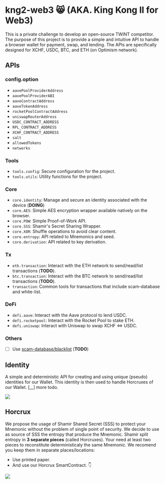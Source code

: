 # kng2-web3 😸 (AKA. King Kong II for Web3)
This is a private challenge to develop an open-source TWINT competitor.
The purpose of this project is to provide a simple and intuitive API to handle a browser wallet for payment, swap, and lending. The APIs are specifically designed for XCHF, USDC, BTC, and ETH (on Optimism network).

## APIs
### config.option
* `aavePoolProviderAddress`
* `aavePoolProviderABI`
* `aaveContractAddress`
* `aaveTokenAddress`
* `rocketPoolContractAddress`
* `uniswapRouterAddress` 
* `USDC_CONTRACT_ADDRESS`
* `RPL_CONTRACT_ADDRESS`
* `XCHF_CONTRACT_ADDRESS`
* `salt`
* `allowedTokens`
* `networks`

### Tools
- `tools.config`: Secure configuration for the project.
- `tools.utils`: Utility functions for the project.

### Core
- `core.identity`: Manage and secure an identity associated with the device (**DOING**)
- `core.AES`: Simple AES encryption wrapper available natively on the browser.
- `core.POW`: Simple Proof-of-Work API.
- `core.SSS`: Shamir's Secret Sharing Wrapper.
- `core.XOR`: Shuffle operations to avoid clear content.
- `core.entropy`: API related to Mnemonics and seed.
- `core.derivation`: API related to key derivation.

### Tx
- `eth.transaction`: Interact with the ETH network to send/read/list transactions (**TODO**).
- `btc.transaction`: Interact with the BTC network to send/read/list transactions (**TODO**).
- `transaction`: Common tools for transactions that include scam-database and white-list.

### DeFi
- `defi.aave`: Interact with the Aave protocol to lend USDC.
- `defi.rocketpool`: Interact with the Rocket Pool to stake ETH.
- `defi.uniswap`: Interact with Uniswap to swap XCHF <=> USDC.

### Others
- [ ] Use [scam-database/blacklist](https://github.com/scamsniffer/scam-database/tree/main/blacklist) (**TODO**)


## Identity
A simple and deterministic API for creating and using unique (pseudo) identities for our Wallet. This identity is then used to handle Horcruxes of our Wallet.
[,,,] more todo.

[![](https://mermaid.ink/img/pako:eNqdV_uP4jYQ_lesnE5ieyzN-4F0lbqP01Vd9SqxbX84TieTOGAREuo4u0tX-793nAfEzgNaI0HMfDOe-TyecV61MIuINtdyjjm5o3jN8O76yVymCMbXH76h6-ufUE5CRvgc4YJvJkVOWIp3ZLrHef6csegKfWwgstpisfgxRXO02OAdZWhRQsSMkQpYAQR0R18Iq_6sLI38uy9WCQ1_JYd5_YhoRFJO-QHlGzypkFeVWmmh1NpkLGTFC6xXSY5Wqgh51jh1ArYElSjNOEGMrjccZXElgvDEL16Tr2BxSw7f0EdU0JSbjjs5mroSFupABNGDTL4iZVRKbVYbrR5RY6clOqKFvOFpfnw6-lBuYkGjk-bRmNDE34Hak-xIeI-snJYCcAs2__PPE7D7oSdb_vjlrlJ7k8npce4CXuj3HmZaf1aY37_8NSKVgxTgk2COHF3XdzkCnrNn-DbKaRvfDbw2_wE0ZIbfqozQptqOsB2mEZzBVyFaanxDdmSpzeExIjEuEr7Upi3Rn5hRvEpILjCvlbmltsLhds2yIo0q1ecN5aRWFPI9ozvMDrdZkrEK8e7-9v7206cWBrYlSyMFFcOI2pY4YZzKoE2eTHx9Kih5P0WBOzM929EDX7eC91ddJ24gDwhT9E0bDLhC3x_UPzrYa8E9GrBmjhnYhuG5ticZaHzv1ffPO1AH8EheeJsjwzIsXe9zVEVCzuim0eORAmTr1SSYiYwrhwGsDs7aDiY0Je31rHJI68kOyVLIxPRmux5PkBOgkxurklejFgeWp9_ddMRmLcYwpNUxY9nzhuBoNII4S_kn6CjJoUIslxAVI6si3ECHgBMJ8yl6IizCKZ4icVoSRX1B_6lPmOHuX9r04RVJbpSj9I744tOCpdA0R2gqxWWoQ0SESZHDzo8w2SDaZjqE1fXhgabb8U2nPCHDu06iNXm4LHIcQrdrO1UeXSeYuaZruL5p2tYUwdTzXMdyLcP0xXnyZoFuBK7u-bYlnafK3DCTpVw5GqsEvFQxD3Lerxk5tPOWrlOcDBNQyR9Hj0aVGtkLeDtaRI-43iL3v5kqzZ5hIsmy_RmIuMJ0POsmVgmTA4UEdXCkYM5vDX3CnGZpd03XdfuRyrK2-Eg16O-CpCH5rditJItqx4Ni1bUHdRVPDN0UvQq-TMeZIn1mB1JSJnzRp3tmAfNElC01A47zbTd-x7LjVajC5OB9HOhRpGAE5w_iEjriWoO7AHKH2XZkCxvYl4LncDG7AHkL9-qtuKDIfc8yXEvdcPJ4GTUtsEzQKg69OG4h14y2u0cieFKKQZSlPaZGkaqHCi5klHejiGMfhgqTs5FIm5tF-KAUMhlRFoGRLSDQQJlCkeOYMFSQWus6qDCBC7tADV1xYpokj4c90YcKYQMwhlpcAzBP9dHS7fO3yEbPOukZ5klv8PLX6NktPc-9fD3npHf9H5ZzWzfMyxfzWk76_uBqQg3eJd7gRaLYR_D2dB9RaIfaPMZJTqYavGhmi0MaanPOCtKA6hf9GvX2LwDosTY)](https://mermaid-js.github.io/mermaid-live-editor/edit/#pako:eNqdV_uP4jYQ_lesnE5ieyzN-4F0lbqP01Vd9SqxbX84TieTOGAREuo4u0tX-793nAfEzgNaI0HMfDOe-TyecV61MIuINtdyjjm5o3jN8O76yVymCMbXH76h6-ufUE5CRvgc4YJvJkVOWIp3ZLrHef6csegKfWwgstpisfgxRXO02OAdZWhRQsSMkQpYAQR0R18Iq_6sLI38uy9WCQ1_JYd5_YhoRFJO-QHlGzypkFeVWmmh1NpkLGTFC6xXSY5Wqgh51jh1ArYElSjNOEGMrjccZXElgvDEL16Tr2BxSw7f0EdU0JSbjjs5mroSFupABNGDTL4iZVRKbVYbrR5RY6clOqKFvOFpfnw6-lBuYkGjk-bRmNDE34Hak-xIeI-snJYCcAs2__PPE7D7oSdb_vjlrlJ7k8npce4CXuj3HmZaf1aY37_8NSKVgxTgk2COHF3XdzkCnrNn-DbKaRvfDbw2_wE0ZIbfqozQptqOsB2mEZzBVyFaanxDdmSpzeExIjEuEr7Upi3Rn5hRvEpILjCvlbmltsLhds2yIo0q1ecN5aRWFPI9ozvMDrdZkrEK8e7-9v7206cWBrYlSyMFFcOI2pY4YZzKoE2eTHx9Kih5P0WBOzM929EDX7eC91ddJ24gDwhT9E0bDLhC3x_UPzrYa8E9GrBmjhnYhuG5ticZaHzv1ffPO1AH8EheeJsjwzIsXe9zVEVCzuim0eORAmTr1SSYiYwrhwGsDs7aDiY0Je31rHJI68kOyVLIxPRmux5PkBOgkxurklejFgeWp9_ddMRmLcYwpNUxY9nzhuBoNII4S_kn6CjJoUIslxAVI6si3ECHgBMJ8yl6IizCKZ4icVoSRX1B_6lPmOHuX9r04RVJbpSj9I744tOCpdA0R2gqxWWoQ0SESZHDzo8w2SDaZjqE1fXhgabb8U2nPCHDu06iNXm4LHIcQrdrO1UeXSeYuaZruL5p2tYUwdTzXMdyLcP0xXnyZoFuBK7u-bYlnafK3DCTpVw5GqsEvFQxD3Lerxk5tPOWrlOcDBNQyR9Hj0aVGtkLeDtaRI-43iL3v5kqzZ5hIsmy_RmIuMJ0POsmVgmTA4UEdXCkYM5vDX3CnGZpd03XdfuRyrK2-Eg16O-CpCH5rditJItqx4Ni1bUHdRVPDN0UvQq-TMeZIn1mB1JSJnzRp3tmAfNElC01A47zbTd-x7LjVajC5OB9HOhRpGAE5w_iEjriWoO7AHKH2XZkCxvYl4LncDG7AHkL9-qtuKDIfc8yXEvdcPJ4GTUtsEzQKg69OG4h14y2u0cieFKKQZSlPaZGkaqHCi5klHejiGMfhgqTs5FIm5tF-KAUMhlRFoGRLSDQQJlCkeOYMFSQWus6qDCBC7tADV1xYpokj4c90YcKYQMwhlpcAzBP9dHS7fO3yEbPOukZ5klv8PLX6NktPc-9fD3npHf9H5ZzWzfMyxfzWk76_uBqQg3eJd7gRaLYR_D2dB9RaIfaPMZJTqYavGhmi0MaanPOCtKA6hf9GvX2LwDosTY)

## Horcrux
We propose the usage of Shamir Shared Secret (SSS) to protect your Mnemonic without the problem of single point of security. We decide to use as source of SSS the entropy that produce the Mnemonic. Shamir split entropy in **3 separate pieces** (called Horcruxes). Your need at least two pieces to reconstitute deterministicaly the same Mnemonic. We recomend you keep them in separate places/locations:

* Use printed paper.
* And use our Horcrux SmartContract. 👇

[![](https://mermaid.ink/img/pako:eNqdV1mP2zYQ_iuEggDewqvqPgy0D3sEeVi0D2sUAeI8UNLIZq3DoajNuov895I6VhJ12C0NGJLmm-vjcEi-KWEegbJRCoYZPBC8pzi9fTF22S5DfBxyGtLy9dcM3d7-jj7Xb2pIgaNXqqreoA060ZxByCBCxQFT4Ng8Rs8HnBJaG8ElO6xuFiwULKd4D-gIZ9R6rgKaxL8hadQKYnz95VvlRhiEr9zctw16wUkJExgK30tCYdN4bcXN5wbyN0-sF2BaFgwFgCA9sTmlzncP0PsoMI_bz1_U7ZfGciP4DZUkY4btrKqQbzrtFi5URfi15Kegqn4kEWSMsPOqLIBmOIUh2xQigLRib4rcnvgacnmwG5TlWQhzQhJ1AsGuENTTsOFU4WiQdSPqNGpkk2uTqrJWUqApJhGv1TfxcaewA6SwUzb8MYIYlwnbKeue6C9MCQ4SKATmrTa0UwIcHvc0L7OoVv1xIAwaRSE_UZJier7Pk5zWiA-P94_3nz71MAWEeRZJqJiPqG-JAWVkCDoUycrT1kjXtI9r5Duq4Vq25nua6X-8GQdxl9MIqKRvWNyAI_S9Wf33ACctOO8GTNU2fEvXXcdyBwba2Cf1vcsBNAls4ZX1OdJN3dS0qUBlpMaHoU9EJAHpPlj5qq01Q-eszr71A0xIBn1_ZjUG_oYBDaW8ErO74365QDrAqDaCile9Efumqz3cjcRGI8Z8DLxjSvMfB76QFjOI84x94l04OdeI3Y5nRSEowwMwlBbifY1egEY4w2skVksiqT-Tf5oVpjun1z59OIDkTlpKH8ATvx4s45vLAk2VuEp1jogw4R0X6AKTLaJvZkRY0x-eSHZcnnTCEpifdYj28HRd5jjkLa4fVLV0bV91DEd3PMOwzDXir67r2KZj6oYn1pOr-pruO5rrWeZgPdXm5pms5NLSCBIepYx5Gtb9nsK5X7dkn-FknoBavl1cGnVp5K882sUm-o6bbHL_m6nK7AUmkjw_XYBk_EwzimxcWBVsmCgvUBtHEuby1JAXzEiejX06jjONlNxa4jfoQd9L4Jv0H2UaDCzKOx5vVmN7vK_ila4ZYq_if4Ztr5GmWv6gKBP2PKV7wYHREWUNNgOGi-M4f9u04iCUYcPkPexrUSRhBOdPZH9gC6G1uCsgD5geF6awhf1ZsoIfx65A3ickPIoDynDfM3XHlCccttdR0wMPCQri0I3jHnJPSX_3SARPUjOI8mzC1CJSjlDChZSwcRZx7PEhw4bVCIPJzSN8lhrZEFE1gYUpAL6BUoki2zb4kEFyrxuhwgQXhUDNHXFikiTb8wm0uUbYAvS5La4FGF1_NDXr8imy1TM7Pd3o9GYPf62e1dNznev92Z3e7X9w5_ROmNc7c3tBet6sN6HGL0ziIlGeIn77eYwI3w6VTYyTAtYKv6Pmz-csVDaMltCCmgtxg_r5L4JzaSE)](https://mermaid-js.github.io/mermaid-live-editor/edit/#pako:eNqdV1mP2zYQ_iuEggDewqvqPgy0D3sEeVi0D2sUAeI8UNLIZq3DoajNuov895I6VhJ12C0NGJLmm-vjcEi-KWEegbJRCoYZPBC8pzi9fTF22S5DfBxyGtLy9dcM3d7-jj7Xb2pIgaNXqqreoA060ZxByCBCxQFT4Ng8Rs8HnBJaG8ElO6xuFiwULKd4D-gIZ9R6rgKaxL8hadQKYnz95VvlRhiEr9zctw16wUkJExgK30tCYdN4bcXN5wbyN0-sF2BaFgwFgCA9sTmlzncP0PsoMI_bz1_U7ZfGciP4DZUkY4btrKqQbzrtFi5URfi15Kegqn4kEWSMsPOqLIBmOIUh2xQigLRib4rcnvgacnmwG5TlWQhzQhJ1AsGuENTTsOFU4WiQdSPqNGpkk2uTqrJWUqApJhGv1TfxcaewA6SwUzb8MYIYlwnbKeue6C9MCQ4SKATmrTa0UwIcHvc0L7OoVv1xIAwaRSE_UZJier7Pk5zWiA-P94_3nz71MAWEeRZJqJiPqG-JAWVkCDoUycrT1kjXtI9r5Duq4Vq25nua6X-8GQdxl9MIqKRvWNyAI_S9Wf33ACctOO8GTNU2fEvXXcdyBwba2Cf1vcsBNAls4ZX1OdJN3dS0qUBlpMaHoU9EJAHpPlj5qq01Q-eszr71A0xIBn1_ZjUG_oYBDaW8ErO74365QDrAqDaCile9Efumqz3cjcRGI8Z8DLxjSvMfB76QFjOI84x94l04OdeI3Y5nRSEowwMwlBbifY1egEY4w2skVksiqT-Tf5oVpjun1z59OIDkTlpKH8ATvx4s45vLAk2VuEp1jogw4R0X6AKTLaJvZkRY0x-eSHZcnnTCEpifdYj28HRd5jjkLa4fVLV0bV91DEd3PMOwzDXir67r2KZj6oYn1pOr-pruO5rrWeZgPdXm5pms5NLSCBIepYx5Gtb9nsK5X7dkn-FknoBavl1cGnVp5K882sUm-o6bbHL_m6nK7AUmkjw_XYBk_EwzimxcWBVsmCgvUBtHEuby1JAXzEiejX06jjONlNxa4jfoQd9L4Jv0H2UaDCzKOx5vVmN7vK_ila4ZYq_if4Ztr5GmWv6gKBP2PKV7wYHREWUNNgOGi-M4f9u04iCUYcPkPexrUSRhBOdPZH9gC6G1uCsgD5geF6awhf1ZsoIfx65A3ickPIoDynDfM3XHlCccttdR0wMPCQri0I3jHnJPSX_3SARPUjOI8mzC1CJSjlDChZSwcRZx7PEhw4bVCIPJzSN8lhrZEFE1gYUpAL6BUoki2zb4kEFyrxuhwgQXhUDNHXFikiTb8wm0uUbYAvS5La4FGF1_NDXr8imy1TM7Pd3o9GYPf62e1dNznev92Z3e7X9w5_ROmNc7c3tBet6sN6HGL0ziIlGeIn77eYwI3w6VTYyTAtYKv6Pmz-csVDaMltCCmgtxg_r5L4JzaSE)